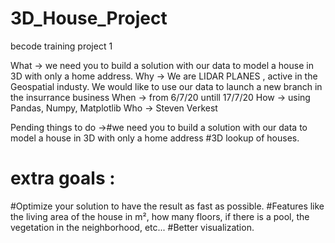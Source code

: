 # 3D_House_Project
becode training project 1

What -> we need you to build a solution with our data to model a house in 3D with only a home address.
Why -> We are LIDAR PLANES , active in the Geospatial industy. We would like to use our data to launch a new branch in the insurrance business
When -> from 6/7/20 untill 17/7/20
How -> using Pandas, Numpy, Matplotlib
Who -> Steven Verkest

Pending things to do
->#we need you to build a solution with our data to model a house in 3D with only a home address
#3D lookup of houses.
# extra goals :
#Optimize your solution to have the result as fast as possible.
#Features like the living area of the house in m², how many floors, if there is a pool, the vegetation in the neighborhood, etc...
#Better visualization.
